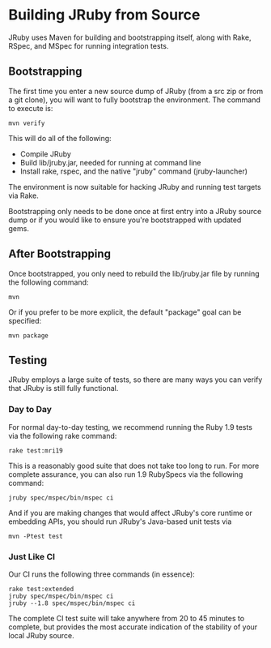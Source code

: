 Building JRuby from Source
==========================

JRuby uses Maven for building and bootstrapping itself, along with Rake,
RSpec, and MSpec for running integration tests.

Bootstrapping
-------------

The first time you enter a new source dump of JRuby (from a src zip or
from a git clone), you will want to fully bootstrap the environment. The
command to execute is:

```
mvn verify
```

This will do all of the following:

* Compile JRuby
* Build lib/jruby.jar, needed for running at command line
* Install rake, rspec, and the native "jruby" command (jruby-launcher)

The environment is now suitable for hacking JRuby and running test
targets via Rake.

Bootstrapping only needs to be done once at first entry into a JRuby
source dump or if you would like to ensure you're bootstrapped with
updated gems.

After Bootstrapping
-------------------

Once bootstrapped, you only need to rebuild the lib/jruby.jar file by
running the following command:

```
mvn
```

Or if you prefer to be more explicit, the default "package" goal can
be specified:

```
mvn package
```

Testing
-------

JRuby employs a large suite of tests, so there are many ways you can
verify that JRuby is still fully functional.

### Day to Day

For normal day-to-day testing, we recommend running the Ruby 1.9 tests
via the following rake command:

```
rake test:mri19
```

This is a reasonably good suite that does not take too long to run. For
more complete assurance, you can also run 1.9 RubySpecs via the
following command:

```
jruby spec/mspec/bin/mspec ci
```

And if you are making changes that would affect JRuby's core runtime
or embedding APIs, you should run JRuby's Java-based unit tests via

```
mvn -Ptest test
```

### Just Like CI

Our CI runs the following three commands (in essence):

```
rake test:extended
jruby spec/mspec/bin/mspec ci
jruby --1.8 spec/mspec/bin/mspec ci
```

The complete CI test suite will take anywhere from 20 to 45 minutes to
complete, but provides the most accurate indication of the stability of
your local JRuby source.
